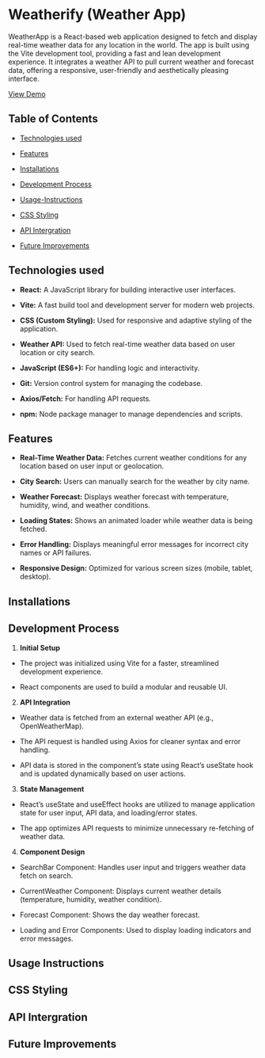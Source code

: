 # Weatherify (Weather App)

WeatherApp is a React-based web application designed to fetch and display real-time weather data for any location in the world. The app is built using the Vite development tool, providing a fast and lean development experience. It integrates a weather API to pull current weather and forecast data, offering a responsive, user-friendly and aesthetically pleasing interface.

 <a href="https://www.youtube.com/watch?v=r4bw6uGxC4Y">View Demo</a>

 ## Table of Contents

 - <a href="https://github.com/francesschisom/weatherify_weatherapp/blob/main/README.md#technologies-used">Technologies used</a>

- <a href="https://github.com/francesschisom/weatherify_weatherapp/blob/main/README.md#features">Features</a>

- <a href="https://github.com/francesschisom/weatherify_weatherapp/blob/main/README.md#installations">Installations</a>

- <a href="https://github.com/francesschisom/weatherify_weatherapp/blob/main/README.md#development-process">Development Process</a>

- <a href="https://github.com/francesschisom/weatherify_weatherapp/blob/main/README.md#usage-instructions">Usage-Instructions</a>

- <a href="https://github.com/francesschisom/weatherify_weatherapp/blob/main/README.md#css-styling">CSS Styling</a>

- <a href="https://github.com/francesschisom/weatherify_weatherapp/blob/main/README.md#api-intergration">API Intergration</a>

- <a href="https://github.com/francesschisom/weatherify_weatherapp/blob/main/README.md#future-improvements">Future Improvements</a>

 ## Technologies used

-  **React:** A JavaScript library for building interactive user interfaces.

-  **Vite:** A fast build tool and development server for modern web projects.

-  **CSS (Custom Styling):** Used for responsive and adaptive styling of the application.

-  **Weather API:** Used to fetch real-time weather data based on user location or city search.

-  **JavaScript (ES6+):** For handling logic and interactivity.

-  **Git:** Version control system for managing the codebase.

-  **Axios/Fetch:** For handling API requests.

-  **npm:** Node package manager to manage dependencies and scripts.

## Features

- **Real-Time Weather Data:** Fetches current weather conditions for any location based on user input or geolocation.

- **City Search:** Users can manually search for the weather by city name.

- **Weather Forecast:** Displays weather forecast with temperature, humidity, wind, and weather conditions.

- **Loading States:** Shows an animated loader while weather data is being fetched.

- **Error Handling:** Displays meaningful error messages for incorrect city names or API failures.

- **Responsive Design:** Optimized for various screen sizes (mobile, tablet, desktop).

## Installations



## Development Process

1. **Initial Setup**

- The project was initialized using Vite for a faster, streamlined development experience.

- React components are used to build a modular and reusable UI.

2. **API Integration**

- Weather data is fetched from an external weather API (e.g., OpenWeatherMap).

- The API request is handled using Axios for cleaner syntax and error handling.

- API data is stored in the component’s state using React’s useState hook and is updated dynamically based on user actions.

3. **State Management**

- React’s useState and useEffect hooks are utilized to manage application state for user input, API data, and loading/error states.

- The app optimizes API requests to minimize unnecessary re-fetching of weather data.

4. **Component Design**

- SearchBar Component: Handles user input and triggers weather data fetch on search.

- CurrentWeather Component: Displays current weather details (temperature, humidity, weather condition).

- Forecast Component: Shows the day weather forecast.

- Loading and Error Components: Used to display loading indicators and error messages.

## Usage Instructions

## CSS Styling

## API Intergration

## Future Improvements

